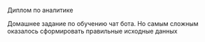 Диплом по аналитике



Домашнее задание по обучению чат бота. Но самым сложным оказалось сформировать правильные исходные данных
